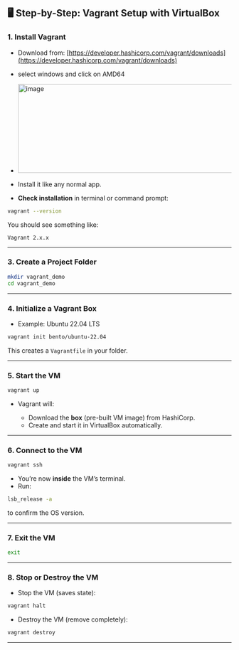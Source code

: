## 🖥 **Step-by-Step: Vagrant Setup with VirtualBox**



### **1. Install Vagrant**

* Download from: [https://developer.hashicorp.com/vagrant/downloads](https://developer.hashicorp.com/vagrant/downloads)
* select windows and click on AMD64


* <img width="598" height="200" alt="image" src="https://github.com/user-attachments/assets/2d958be5-14ad-4355-b0a0-e96c9dbd3265" />
* Install it like any normal app.
* **Check installation** in terminal or command prompt:


```bash
vagrant --version
```

You should see something like:

```
Vagrant 2.x.x
```

---

### **3. Create a Project Folder**

```bash
mkdir vagrant_demo
cd vagrant_demo
```

---

### **4. Initialize a Vagrant Box**

* Example: Ubuntu 22.04 LTS

```bash
vagrant init bento/ubuntu-22.04
```

This creates a `Vagrantfile` in your folder.

---

### **5. Start the VM**

```bash
vagrant up
```

* Vagrant will:

  * Download the **box** (pre-built VM image) from HashiCorp.
  * Create and start it in VirtualBox automatically.

---

### **6. Connect to the VM**

```bash
vagrant ssh
```

* You’re now **inside** the VM’s terminal.
* Run:

```bash
lsb_release -a
```

to confirm the OS version.

---

### **7. Exit the VM**

```bash
exit
```

---

### **8. Stop or Destroy the VM**

* Stop the VM (saves state):

```bash
vagrant halt
```

* Destroy the VM (remove completely):

```bash
vagrant destroy
```

---
